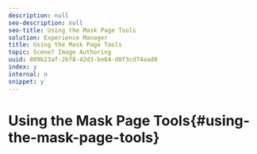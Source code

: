 ```yaml
---
description: null
seo-description: null
seo-title: Using the Mask Page Tools
solution: Experience Manager
title: Using the Mask Page Tools
topic: Scene7 Image Authoring
uuid: 809b23af-2bf8-42d3-be64-d0f3cd74aad0
index: y
internal: n
snippet: y
---
```


# Using the Mask Page Tools{#using-the-mask-page-tools}

